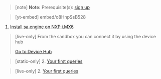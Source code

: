 > [note]  **Note:** Prerequisite(s): [sign up](/docs/usermd/getting-started/sign-up.md) 

 
> [yt-embed] embed/o8HnpSsB528



1. [Install sa.engine on NXP i.MX6](/docs/usermd/getting-started/imx6/install.md)


> [live-only]
> From the sandbox you can connect it by using the device hub
> <div class="CTACont">
> <a class="CTABtn" role="button" href="#/device_hub/getStarted/imx6">
> <span>Go to Device Hub</span>
> </a>
> </div>

> [static-only]
> 2.  [Your first queries](https://docs.streamanalyze.com/index.html#/docs/md/tutorial/README.md)


> [live-only]
> 2.  [Your first queries](/docs/md/tutorial/README.md)
